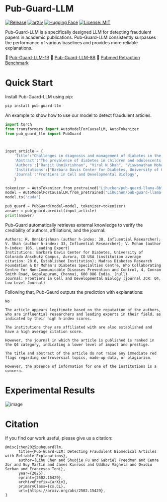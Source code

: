 # Pub-Guard-LLM


[![Release](https://img.shields.io/pypi/v/pub-guard-llm?label=Release&style=flat-square)](https://pypi.org/project/pub-guard-llm/)
[![arXiv](https://img.shields.io/badge/arXiv-2502.15429-b31b1b.svg)](https://arxiv.org/html/2502.15429v1)
[![Hugging Face](https://img.shields.io/badge/Hugging%20Face-FFD21E?logo=huggingface&logoColor=000)](https://huggingface.co/Lihuchen/pub-guard-llama-8b)
[![License: MIT](https://img.shields.io/badge/License-MIT-yellow.svg)](https://opensource.org/licenses/MIT)

Pub-Guard-LLM is a specifically designed LLM for detecting fraudulent papers in academic publications. Pub-Guard-LLM consistently surpasses the performance of various baselines and provides more reliable explanations.

🤗 [Pub-Guard-LLM-1B](https://huggingface.co/Lihuchen/pub-guard-llama-1b) 🤗 [Pub-Guard-LLM-8B](https://huggingface.co/Lihuchen/pub-guard-llama-8b)
📐 [Pubmed Retraction Benchmark](https://huggingface.co/datasets/Lihuchen/pubmed_retraction)

# Quick Start
Install Pub-Guard-LLM using pip:
```python
pip install pub-guard-llm
```

An example to show how to use our model to detect fraudulent articles.

```python
import torch
from transformers import AutoModelForCausalLM, AutoTokenizer
from pub_guard_llm import PubGuard



input_article = {
    'Title':"Challenges in diagnosis and management of diabetes in the young.",
    'Abstract':"The prevalence of diabetes in children and adolescents is increasing worldwide, with profound implications on the long-term health of individuals, societies, and nations. The diagnosis and management of diabetes in youth presents several unique challenges. Although type 1 diabetes is more common among children and adolescents, the incidence of type 2 diabetes in youth is also on the rise, particularly among certain ethnic groups. In addition, less common types of diabetes such as monogenic diabetes syndromes and diabetes secondary to pancreatopathy (in some parts of the world) need to be accurately identified to initiate the most appropriate treatment. A detailed patient history and physical examination usually provides clues to the diagnosis. However, specific laboratory and imaging tests are needed to confirm the diagnosis. The management of diabetes in children and adolescents is challenging in some cases due to age-specific issues and the more aggressive nature of the disease. Nonetheless, a patient-centered approach focusing on comprehensive risk factor reduction with the involvement of all concerned stakeholders (the patient, parents, peers and teachers) could help in ensuring the best possible level of diabetes control and prevention or delay of long-term complications. ",
    'Authors':["Ranjit Unnikrishnan", "Viral N Shah", "Viswanathan Mohan"],
    'Institutions':["Barbara Davis Center for Diabetes, University of Colorado Anschutz Campus, Aurora, CO USA", "Madras Diabetes Research Foundation & Dr Mohan's Diabetes Specialties Centre, Who Collaborating Centre for Non-Communicable Diseases Prevention and Control, 4, Conran Smith Road, Gopalapuram, Chennai, 600 086 India."],
    'Journal':'Frontiers in Cell and Developmental Biology',
    }

tokenizer = AutoTokenizer.from_pretrained("Lihuchen/pub-guard-llama-8b")
model = AutoModelForCausalLM.from_pretrained("Lihuchen/pub-guard-llama-8b", torch_dtype=torch.bfloat16)
model.to('cuda')

pub_guard = PubGuard(model=model, tokenizer=tokenizer)
answer = pub_guard.predict(input_article)
print(answer)
```
Pub-Guard automatically retrieves external knowledge to verify the credibility of authors, affiliations, and the journal:
```
Authors: R. Unnikrishnan (author h-index: 38, Influential Researcher); V. Shah (author h-index: 33, Influential Researcher); V. Mohan (author h-index: 105, Leading Expert)
Institutions: Barbara Davis Center for Diabetes, University of Colorado Anschutz Campus, Aurora, CO USA (institution average citation: 28.0, Established Institution); Madras Diabetes Research Foundation & Dr Mohan's Diabetes Specialties Centre, Who Collaborating Centre for Non-Communicable Diseases Prevention and Control, 4, Conran Smith Road, Gopalapuram, Chennai, 600 086 India. (null)
Journal: Frontiers in Cell and Developmental Biology (journal JCR: Q4, Low Level Journal)
```

Following that, Pub-Gaurd outputs the prediction with explanations:
```
No

The article appears legitimate based on the reputation of the authors, who are influential researchers and leading experts in their field, as indicated by their high h-index scores.

The institutions they are affiliated with are also established and have a high average citation score.

However, the journal in which the article is published is ranked in the Q4 category, indicating a lower level of impact and prestige.

The title and abstract of the article do not raise any immediate red flags regarding controversial topics, made-up data, or plagiarism.

However, the absence of information for one of the institutions is a concern.
```

# Experimental Results
![image](https://github.com/user-attachments/assets/e0e94771-ac46-495f-992b-ef7fba373225)

# Citation

If you find our work useful, please give us a citation:

```
@misc{chen2025pubguardllm,
      title={Pub-Guard-LLM: Detecting Fraudulent Biomedical Articles with Reliable Explanations}, 
      author={Lihu Chen and Shuojie Fu and Gabriel Freedman and Cemre Zor and Guy Martin and James Kinross and Uddhav Vaghela and Ovidiu Serban and Francesca Toni},
      year={2025},
      eprint={2502.15429},
      archivePrefix={arXiv},
      primaryClass={cs.CL},
      url={https://arxiv.org/abs/2502.15429}, 
}
```
